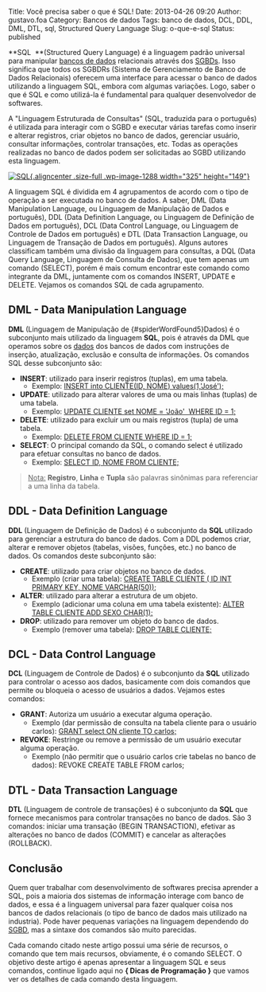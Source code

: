 Title: Você precisa saber o que é SQL!
Date: 2013-04-26 09:20
Author: gustavo.foa
Category: Bancos de dados
Tags: banco de dados, DCL, DDL, DML, DTL, sql, Structured Query Language
Slug: o-que-e-sql
Status: published

**SQL  **(Structured Query Language) é a linguagem padrão universal para
manipular [bancos de
dados](http://www.dicasdeprogramacao.com.br/o-que-e-um-banco-de-dados/ "O que é um Banco de Dados?") relacionais
através dos
[SGBDs](http://www.dicasdeprogramacao.com.br/o-que-e-um-sgbd/ "O que é um SGBD?").
Isso significa que todos os SGBDRs (Sistema de Gerenciamento de Banco de
Dados Relacionais) oferecem uma interface para acessar o banco de dados
utilizando a linguagem SQL, embora com algumas variações. Logo, saber o
que é SQL e como utilizá-la é fundamental para qualquer desenvolvedor de
softwares.

A "Linguagem Estruturada de Consultas" (SQL, traduzida para o português)
é utilizada para interagir com o SGBD e executar várias tarefas como
inserir e alterar registros, criar objetos no banco de dados, gerenciar
usuário, consultar informações, controlar transações, etc. Todas as
operações realizadas no banco de dados podem ser solicitadas ao SGBD
utilizando esta linguagem.

[![SQL](http://www.dicasdeprogramacao.com.br/wp-content/uploads/2013/04/SQL1.png){.aligncenter
.size-full .wp-image-1288 width="325"
height="149"}](http://www.dicasdeprogramacao.com.br/wp-content/uploads/2013/04/SQL1.png)

A linguagem SQL é dividida em 4 agrupamentos de acordo com o tipo de
operação a ser executada no banco de dados. A saber, DML (Data
Manipulation Language, ou Linguagem de Manipulação de Dados e
português), DDL (Data Definition Language, ou Linguagem de Definição de
Dados em português), DCL (Data Control Language, ou Linguagem de
Controle de Dados em português) e DTL (Data Transaction Language, ou
Linguagem de Transação de Dados em português). Alguns autores
classificam também uma divisão da linguagem para consultas, a DQL (Data
Query Language, Linguagem de Consulta de Dados), que tem apenas um
comando (SELECT), porém é mais comum encontrar este comando como
integrante da DML, juntamente com os comandos INSERT, UPDATE e DELETE.
Vejamos os comandos SQL de cada agrupamento.

DML - Data Manipulation Language
--------------------------------

**DML** (Linguagem de Manipulação de [](){#spiderWordFound5}Dados) é o
subconjunto mais utilizado da linguagem **SQL**, pois é através da DML
que operamos sobre os <span
style="text-decoration: underline;">dados</span> dos bancos de dados com
instruções de inserção, atualização, exclusão e consulta de informações.
Os comandos SQL desse subconjunto são:

-   **<span style="line-height: 13px;">INSERT</span>**<span
    style="line-height: 13px;">: utilizado para inserir registros
    (tuplas), em uma tabela.</span>
    -   <span style="line-height: 13px;">Exemplo: <span
        style="text-decoration: underline;">INSERT into
        CLIENTE(ID, NOME) values(1,'José');</span></span>
-   **UPDATE**: utilizado para alterar valores de uma ou mais
    linhas (tuplas) de uma tabela.
    -   Exemplo: <span style="text-decoration: underline;">UPDATE
        CLIENTE set NOME = 'João'  WHERE ID = 1;</span>
-   **DELETE**: utilizado para excluir um ou mais registros (tupla) de
    uma tabela.
    -   Exemplo: <span style="text-decoration: underline;">DELETE FROM
        CLIENTE WHERE ID = 1;</span>
-   **SELECT**: O principal comando da SQL, o comando select é utilizado
    para efetuar consultas no banco de dados.
    -   Exemplo: <span style="text-decoration: underline;">SELECT ID,
        NOME FROM CLIENTE;</span>

> <span style="text-decoration: underline;">Nota:</span> **Registro**,
> **Linha** e **Tupla** são palavras sinônimas para referenciar a uma
> linha da tabela.

DDL - Data Definition Language
------------------------------

**DDL** (Linguagem de Definição de Dados) é o subconjunto da **SQL**
utilizado para gerenciar a estrutura do banco de dados. Com a DDL
podemos criar, alterar e remover objetos (tabelas, visões, funções,
etc.) no banco de dados. Os comandos deste subconjunto são:

-   <span style="line-height: 13px;">**CREATE**: utilizado para criar
    objetos no banco de dados.</span>
    -   Exemplo (criar uma tabela): <span
        style="text-decoration: underline;">CREATE TABLE CLIENTE ( ID
        INT PRIMARY KEY, NOME VARCHAR(50));</span>
-   **ALTER**: utilizado para alterar a estrutura de um objeto.
    -   Exemplo (adicionar uma coluna em uma tabela existente): <span
        style="text-decoration: underline;">ALTER TABLE CLIENTE ADD SEXO
        CHAR(1);</span>
-   **DROP**: utilizado para remover um objeto do banco de dados.
    -   Exemplo (remover uma tabela): <span
        style="text-decoration: underline;">DROP TABLE CLIENTE;</span>

DCL - Data Control Language
---------------------------

**DCL** (Linguagem de Controle de Dados) é o subconjunto da **SQL**
utilizado para controlar o acesso aos dados, basicamente com dois
comandos que permite ou bloqueia o acesso de usuários a dados. Vejamos
estes comandos:

-   **GRANT**: Autoriza um usuário a executar alguma operação.
    -   Exemplo (dar permissão de consulta na tabela cliente para o
        usuário carlos): <span style="text-decoration: underline;">GRANT
        select ON cliente TO carlos;</span>
-   **REVOKE**: Restringe ou remove a permissão de um usuário executar
    alguma operação.
    -   Exemplo (não permitir que o usuário carlos crie tabelas no banco
        de dados): REVOKE CREATE TABLE FROM carlos;

DTL - Data Transaction Language
-------------------------------

**DTL** (Linguagem de controle de transações) é o subconjunto da **SQL**
que fornece mecanismos para controlar transações no banco de dados. São
3 comandos: iniciar uma transação (BEGIN TRANSACTION), efetivar as
alterações no banco de dados (COMMIT) e cancelar as alterações
(ROLLBACK).

Conclusão
---------

Quem quer trabalhar com desenvolvimento de softwares precisa aprender a
SQL, pois a maioria dos sistemas de informação interage com banco de
dados, e essa é a linguagem universal para fazer qualquer coisa nos
bancos de dados relacionais (o tipo de banco de dados mais utilizado na
industria). Pode haver pequenas variações na linguagem dependendo do
[SGBD](http://www.dicasdeprogramacao.com.br/o-que-e-um-sgbd/ "O que é um SGBD?"),
mas a sintaxe dos comandos são muito parecidas.

Cada comando citado neste artigo possui uma série de recursos, o comando
que tem mais recursos, obviamente, é o comando SELECT. O objetivo deste
artigo é apenas apresentar a linguagem SQL e seus comandos, continue
ligado aqui no **{ Dicas de Programação }** que vamos ver os detalhes de
cada comando desta linguagem.
